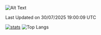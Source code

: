 ![Alt Text](https://media.tenor.com/3Gehha8RO-sAAAAC/goose-dance.gif)

<!--START_SECTION:waka-->

 Last Updated on 30/07/2025 19:00:09 UTC
<!--END_SECTION:waka-->
[![stats](https://github-readme-stats-rose-phi.vercel.app/api?username=jxncted&count_private=true)](https://github.com/jxncted/github-readme-stats)
![Top Langs](https://github-readme-stats-rose-phi.vercel.app/api/top-langs/?username=jxncted\&layout=compact&hide=c,assembly,jupyter%20notebook)
